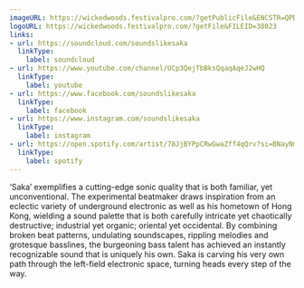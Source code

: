 ```yaml
---
imageURL: https://wickedwoods.festivalpro.com/?getPublicFile&ENCSTR=QPDIXFycQctDMZTWFBxU
logoURL: https://wickedwoods.festivalpro.com/?getFile&FILEID=38023
links:
- url: https://soundcloud.com/soundslikesaka
  linkType:
    label: soundcloud
- url: https://www.youtube.com/channel/UCp3QejTbBksQqaqAqeJ2wHQ
  linkType:
    label: youtube
- url: https://www.facebook.com/soundslikesaka
  linkType:
    label: facebook
- url: https://www.instagram.com/soundslikesaka
  linkType:
    label: instagram
- url: https://open.spotify.com/artist/78JjBYPpCRwGwaZff4qQrv?si=BNayNmbUSuWJsgsn5Hn0gQ&nd=1&dlsi=6a553bf3035d42b3
  linkType:
    label: spotify
---
```

‘Saka’ exemplifies a cutting-edge sonic quality that is both familiar, yet unconventional. The experimental beatmaker draws inspiration from an eclectic variety of underground electronic as well as his hometown of Hong Kong, wielding a sound palette that is both carefully intricate yet chaotically destructive; industrial yet organic; oriental yet occidental. By combining broken beat patterns, undulating soundscapes, rippling melodies and grotesque basslines, the burgeoning bass talent has achieved an instantly recognizable sound that is uniquely his own. Saka is carving his very own path through the left-field electronic space, turning heads every step of the way.